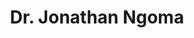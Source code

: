 ---
title: Dr. Jonathan Ngoma
project: Hospital Director of Kamuzu Central Hospital
meta: Medical Specialist - MBBS, FCP (SA)
type: team-member
category: team-member
image: ngoma_jonathan.png
mail: jonathan.ngoma@esther-magnet.org
---